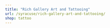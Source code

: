 ```yaml
---
title: "Rich Gallery Art and Tattooing"
url: /syracuse/rich-gallery-art-and-tattooing/
shop: tattoo
---
```

